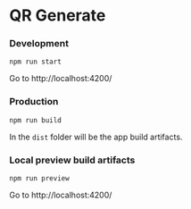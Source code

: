 # QR Generate

### Development

```
npm run start
```

Go to http://localhost:4200/

### Production 

```
npm run build
```

In the `dist` folder will be the app build artifacts.

### Local preview build artifacts

```
npm run preview
```

Go to http://localhost:4200/

